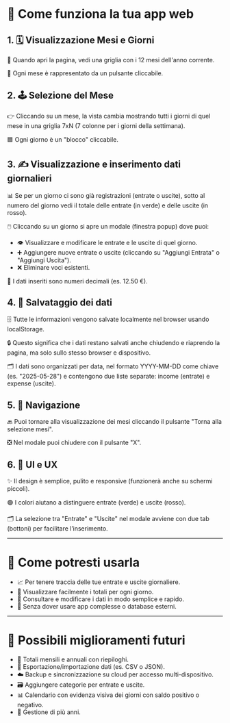 # 📱 Come funziona la tua app web

## 1. 🗓️ Visualizzazione Mesi e Giorni

📅 Quando apri la pagina, vedi una griglia con i 12 mesi dell'anno corrente.

🔘 Ogni mese è rappresentato da un pulsante cliccabile.


## 2. 🕹️ Selezione del Mese

👉 Cliccando su un mese, la vista cambia mostrando tutti i giorni di quel mese in una griglia 7xN (7 colonne per i giorni della settimana).

🟦 Ogni giorno è un "blocco" cliccabile.


## 3. ✍️ Visualizzazione e inserimento dati giornalieri

📊 Se per un giorno ci sono già registrazioni (entrate o uscite), sotto al numero del giorno vedi il totale delle entrate (in verde) e delle uscite (in rosso).

🖱️ Cliccando su un giorno si apre un modale (finestra popup) dove puoi:

- 👁️ Visualizzare e modificare le entrate e le uscite di quel giorno.  
- ➕ Aggiungere nuove entrate o uscite (cliccando su "Aggiungi Entrata" o "Aggiungi Uscita").  
- ❌ Eliminare voci esistenti.

🔢 I dati inseriti sono numeri decimali (es. 12.50 €).


## 4. 💾 Salvataggio dei dati

🗄️ Tutte le informazioni vengono salvate localmente nel browser usando localStorage.

🔒 Questo significa che i dati restano salvati anche chiudendo e riaprendo la pagina, ma solo sullo stesso browser e dispositivo.

🗂️ I dati sono organizzati per data, nel formato YYYY-MM-DD come chiave (es. "2025-05-28") e contengono due liste separate: income (entrate) e expense (uscite).


## 5. 🔄 Navigazione

🔙 Puoi tornare alla visualizzazione dei mesi cliccando il pulsante "Torna alla selezione mesi".

❎ Nel modale puoi chiudere con il pulsante "X".


## 6. 🎨 UI e UX

✨ Il design è semplice, pulito e responsive (funzionerà anche su schermi piccoli).

🟢 I colori aiutano a distinguere entrate (verde) e uscite (rosso).

🗂️ La selezione tra "Entrate" e "Uscite" nel modale avviene con due tab (bottoni) per facilitare l’inserimento.

---


# 🚀 Come potresti usarla

- 📈 Per tenere traccia delle tue entrate e uscite giornaliere.  
- 👀 Visualizzare facilmente i totali per ogni giorno.  
- 📝 Consultare e modificare i dati in modo semplice e rapido.  
- 🚫 Senza dover usare app complesse o database esterni.

---


# 🌟 Possibili miglioramenti futuri

- 📅 Totali mensili e annuali con riepiloghi.  
- 📂 Esportazione/importazione dati (es. CSV o JSON).  
- ☁️ Backup e sincronizzazione su cloud per accesso multi-dispositivo.  
- 🗃️ Aggiungere categorie per entrate e uscite.  
- 📊 Calendario con evidenza visiva dei giorni con saldo positivo o negativo.  
- 📆 Gestione di più anni.
